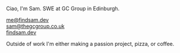 Ciao, I'm Sam. SWE at GC Group in Edinburgh.

me@findsam.dev\
sam@thegcgroup.co.uk\
[findsam.dev](https://findsam.dev)

Outside of work I'm either making a passion project, pizza, or coffee. 
